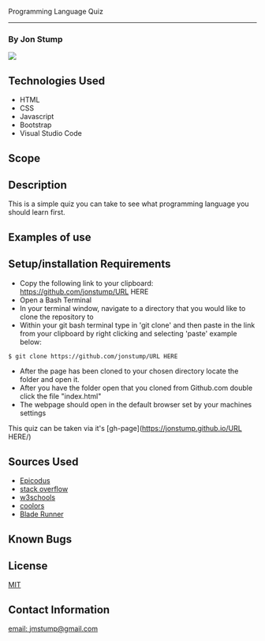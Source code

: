 Programming Language Quiz
<hr>

### By Jon Stump
<img align="center" src="https://avatars2.githubusercontent.com/u/59323850?s=460&u=372c7d529b7379408ae54491ab3449b6e2f4d94d&v=4">

## Technologies Used
* HTML
* CSS
* Javascript
* Bootstrap
* Visual Studio Code

## Scope


## Description

This is a simple quiz you can take to see what programming language you should learn first.

## Examples of use


## Setup/installation Requirements

* Copy the following link to your clipboard: https://github.com/jonstump/URL HERE
* Open a Bash Terminal
* In your terminal window, navigate to a directory that you would like to clone the repository to
* Within your git bash terminal type in 'git clone' and then paste in the link from your clipboard by right clicking and selecting 'paste' example below:
```bash
$ git clone https://github.com/jonstump/URL HERE
```
* After the page has been cloned to your chosen directory locate the folder and open it.
* After you have the folder open that you cloned from Github.com double click the file "index.html"
* The webpage should open in the default browser set by your machines settings

This quiz can be taken via it's [gh-page](https://jonstump.github.io/URL HERE/)

## Sources Used
* [Epicodus](https://www.epicodus.com/)
* [stack overflow](https://stackoverflow.com/)
* [w3schools](https://www.w3schools.com/)
* [coolors](https://coolors.co/)
* [Blade Runner](https://www.imdb.com/title/tt0083658/)

## Known Bugs


## License
[MIT](https://mit-license.org/)

## Contact Information
[email: jmstump@gmail.com](mailto:jmstump@gmail.com)